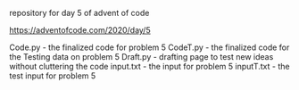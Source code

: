 repository for day 5 of advent of code

https://adventofcode.com/2020/day/5

Code.py -  the finalized code for problem 5
CodeT.py - the finalized code for the Testing data on problem 5
Draft.py - drafting page to test new ideas without cluttering the code
input.txt - the input for problem 5
inputT.txt - the test input for problem 5

